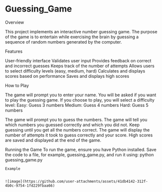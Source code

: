 # Guessing_Game

Overview


This project implements an interactive number guessing game. The purpose of the game is to entertain while exercising the brain by guessing a sequence of random numbers generated by the computer.

Features


User-friendly interface
Validates user input
Provides feedback on correct and incorrect guesses
Keeps track of the number of attempts
Allows users to select difficulty levels (easy, medium, hard)
Calculates and displays scores based on performance
Saves and displays high scores


How to Play


The game will prompt you to enter your name.
You will be asked if you want to play the guessing game.
If you choose to play, you will select a difficulty level:
Easy: Guess 3 numbers
Medium: Guess 4 numbers
Hard: Guess 5 numbers


The game will prompt you to guess the numbers.
The game will tell you which numbers you guessed correctly and which you did not.
Keep guessing until you get all the numbers correct.
The game will display the number of attempts it took to guess correctly and your score.
High scores are saved and displayed at the end of the game.


Running the Game
To run the game, ensure you have Python installed. Save the code to a file, for example, guessing_game.py, and run it using:
    python guessing_game.py

    Example

    
    ![image](https://github.com/user-attachments/assets/41db4142-312f-4b0c-9754-1fd229fbaa66)

    
